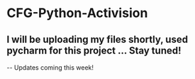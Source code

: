 # CFG-Python-Activision

## I will be uploading my files shortly, used pycharm for this project ... Stay tuned!
-- Updates coming this week!
